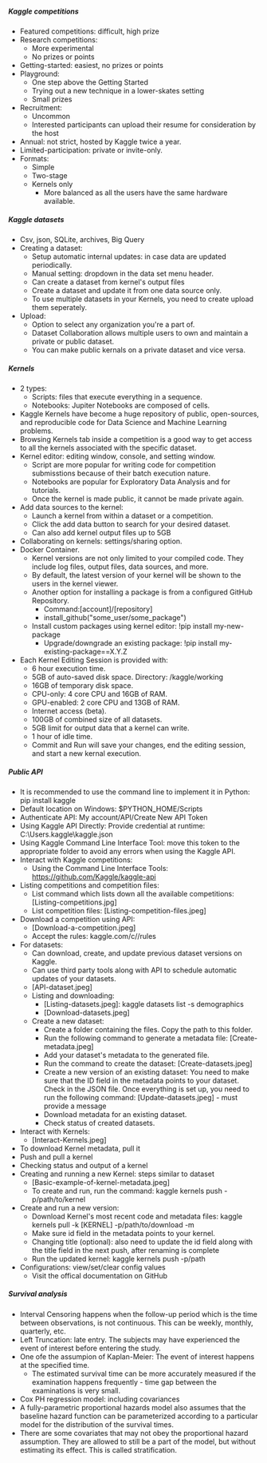 ##### Kaggle competitions
- Featured competitions: difficult, high prize
- Research competitions: 
    - More experimental
    - No prizes or points
- Getting-started: easiest, no prizes or points
- Playground: 
    - One step above the Getting Started
    - Trying out a new technique in a lower-skates setting
    - Small prizes
- Recruitment:
    - Uncommon
    - Interested participants can upload their resume for consideration by the host
- Annual: not strict, hosted by Kaggle twice a year.
- Limited-participation: private or invite-only.
- Formats:
    - Simple
    - Two-stage
    - Kernels only
        - More balanced as all the users have the same hardware available.

##### Kaggle datasets
- Csv, json, SQLite, archives, Big Query
- Creating a dataset:
    - Setup automatic internal updates: in case data are updated periodically.
    - Manual setting: dropdown in the data set menu header.
    - Can create a dataset from kernel's output files
    - Create a dataset and update it from one data source only.
    - To use multiple datasets in your Kernels, you need to create upload them seperately.
- Upload:
    - Option to select any organization you're a part of.
    - Dataset Collaboration allows multiple users to own and maintain a private or public dataset.
    - You can make public kernals on a private dataset and vice versa.

##### Kernels
- 2 types:
    - Scripts: files that execute everything in a sequence.
    - Notebooks: Jupiter Notebooks are composed of cells. 
- Kaggle Kernels have become a huge repository of public, open-sources, and reproducible code for Data Science and Machine Learning problems.
- Browsing Kernels tab inside a competition is a good way to get access to all the kernels associated with the specific dataset. 
- Kernel editor: editing window, console, and setting window.
    - Script are more popular for writing code for competition submisstions because of their batch execution nature.
    - Notebooks are popular for Exploratory Data Analysis and for tutorials.
    - Once the kernel is made public, it cannot be made private again. 
- Add data sources to the kernel: 
    - Launch a kernel from within a dataset or a competition.
    - Click the add data button to search for your desired dataset.
    - Can also add kernel output files up to 5GB
- Collaborating on kernels: settings/sharing option.
- Docker Container.
    - Kernel versions are not only limited to your compiled code. They include log files, output files, data sources, and more.
    - By default, the latest version of your kernel will be shown to the users in the kernel viewer. 
    - Another option for installing a package is from a configured GitHub Repository.
        - Command:[account]/[repository]
        - install_github("some_user/some_package")
    - Install custom packages using kernel editor: !pip install my-new-package
        - Upgrade/downgrade an existing package: !pip install my-existing-package==X.Y.Z
- Each Kernel Editing Session is provided with:
    - 6 hour execution time.
    - 5GB of auto-saved disk space. Directory: /kaggle/working
    - 16GB of temporary disk space.
    - CPU-only: 4 core CPU and 16GB of RAM.
    - GPU-enabled: 2 core CPU and 13GB of RAM.
    - Internet access (beta).
    - 100GB of combined size of all datasets.
    - 5GB limit for output data that a kernel can write.
    - 1 hour of idle time.
    - Commit and Run will save your changes, end the editing session, and start a new kernal execution.

##### Public API
- It is recommended to use the command line to implement it in Python: pip install kaggle
- Default location on Windows: $PYTHON_HOME/Scripts
- Authenticate API: My account/API/Create New API Token
- Using Kaggle API Directly: Provide credential at runtime: C:\Users<Windows-username>.kaggle\kaggle.json
- Using Kaggle Command Line Interface Tool: move this token to the appropriate folder to avoid any errors when using the Kaggle API.
- Interact with Kaggle competitions: 
    - Using the Command Line Interface Tools: https://github.com/Kaggle/kaggle-api
- Listing competitions and competition files: 
    - List command which lists down all the available competitions: [Listing-competitions.jpg]
    - List competition files: [Listing-competition-files.jpeg]
- Download a competition using API:
    - [Download-a-competition.jpeg]
    - Accept the rules: kaggle.com/c/<competition-name>/rules
- For datasets: 
    - Can download, create, and update previous dataset versions on Kaggle.
    - Can use third party tools along with API to schedule automatic updates of your datasets. 
    - [API-dataset.jpeg]
    - Listing and downloading: 
        - [Listing-datasets.jpeg]: kaggle datasets list -s demographics
        - [Download-datasets.jpeg]
    - Create a new dataset:
        - Create a folder containing the files. Copy the path to this folder.
        - Run the following command to generate a metadata file: [Create-metadata.jpeg]
        - Add your dataset's metadata to the generated file.
        - Run the command to create the dataset: [Create-datasets.jpeg] 
        - Create a new version of an existing dataset: You need to make sure that the ID field in the metadata points to your dataset. Check in the JSON file. Once everything is set up, you need to run the following command: [Update-datasets.jpeg] - must provide a message
        - Download metadata for an existing dataset.
        - Check status of created datasets.
- Interact with Kernels:
    - [Interact-Kernels.jpeg]
- To download Kernel metadata, pull it
- Push and pull a kernel
- Checking status and output of a kernel
- Creating and running a new Kernel: steps similar to dataset
    - [Basic-example-of-kernel-metadata.jpeg]
    - To create and run, run the command: kaggle kernels push -p/path/to/kernel
- Create and run a new version:
    - Download Kernel's most recent code and metadata files: kaggle kernels pull -k [KERNEL] -p/path/to/download -m
    - Make sure id field in the metadata points to your kernel.
    - Changing title (optional): also need to update the id field along with the title field in the next push, after renaming is complete
    - Run the updated kernel: kaggle kernels push -p/path
- Configurations: view/set/clear config values
    - Visit the offical documentation on GitHub

##### Survival analysis
- Interval Censoring happens when the follow-up period which is the time between observations, is not continuous. This can be weekly, monthly, quarterly, etc.
- Left Truncation: late entry. The subjects may have experienced the event of interest before entering the study.
- One ofe the assumpion of Kaplan-Meier: The event of interest happens at the specified time.
    - The estimated survival time can be more accurately measured if the examination happens frequently - time gap between the examinations is very small.
- Cox PH regression model: including covariances
- A fully-parametric proportional hazards model also assumes that the baseline hazard function can be parameterized according to a particular model for the distribution of the survival times.
- There are some covariates that may not obey the proportional hazard assumption. They are allowed to still be a part of the model, but without estimating its effect. This is called stratification.